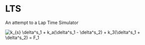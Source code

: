 # LTS
An attempt to a Lap Time Simulator

![k_{s} \delta^s_1 + k_a(\delta^s_1 - \delta^s_2) + k_3(\delta^s_1 + \delta^s_2) = F_1 
](https://render.githubusercontent.com/render/math?math=%5Ctextstyle+k_%7Bs%7D+%5Cdelta%5Es_1+%2B+k_a%28%5Cdelta%5Es_1+-+%5Cdelta%5Es_2%29+%2B+k_3%28%5Cdelta%5Es_1+%2B+%5Cdelta%5Es_2%29+%3D+F_1+%0A)
